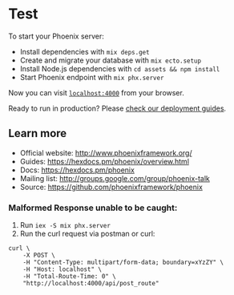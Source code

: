 # Test

To start your Phoenix server:

  * Install dependencies with `mix deps.get`
  * Create and migrate your database with `mix ecto.setup`
  * Install Node.js dependencies with `cd assets && npm install`
  * Start Phoenix endpoint with `mix phx.server`

Now you can visit [`localhost:4000`](http://localhost:4000) from your browser.

Ready to run in production? Please [check our deployment guides](https://hexdocs.pm/phoenix/deployment.html).

## Learn more

  * Official website: http://www.phoenixframework.org/
  * Guides: https://hexdocs.pm/phoenix/overview.html
  * Docs: https://hexdocs.pm/phoenix
  * Mailing list: http://groups.google.com/group/phoenix-talk
  * Source: https://github.com/phoenixframework/phoenix


### Malformed Response unable to be caught:
1. Run `iex -S mix phx.server`
2. Run the curl request via postman or curl:
```
curl \
    -X POST \
    -H "Content-Type: multipart/form-data; boundary=xYzZY" \
    -H "Host: localhost" \
    -H "Total-Route-Time: 0" \
    "http://localhost:4000/api/post_route"
```
